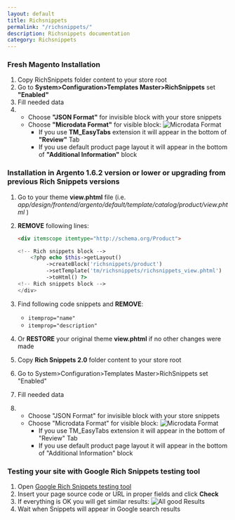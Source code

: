 ```yaml
---
layout: default
title: Richsnippets
permalink: "/richsnippets/"
description: Richsnippets documentation
category: Richsnippets
---
```



### Fresh Magento Installation
1. Copy RichSnippets folder content to your store root
2. Go to **System>Configuration>Templates Master>RichSnippets** set **"Enabled"**
3. Fill needed data
4.
   - Choose **"JSON Format"** for invisible block with your store snippets
   - Choose **"Microdata Format"** for visible block: ![Microdata Format](http://i.imgur.com/IjEbpz3.png)
      * If you use **TM_EasyTabs** extension it will appear in the bottom of **"Review"** Tab
      * If you use default product page layout it will appear in the bottom of **"Additional Information"** block

### Installation in Argento 1.6.2 version or lower or upgrading from previous Rich Snippets versions
 1. Go to your theme **view.phtml** file (i.e. *app/design/frontend/argento/default/template/catalog/product/view.phtml* )
 2. **REMOVE** following lines:

    ```html
    <div itemscope itemtype="http://schema.org/Product">
    ```

    ```php
    <!-- Rich snippets block -->
        <?php echo $this->getLayout()
             ->createBlock('richsnippets/product')
             ->setTemplate('tm/richsnippets/richsnippets_view.phtml')
             ->toHtml() ?>
    <!-- Rich snippets block -->
    </div>
    ```

3. Find following code snippets and **REMOVE**:
    - `itemprop="name"`
    - `itemprop="description"`
4. Or **RESTORE** your original theme **view.phtml** if no other changes were made
5. Copy **Rich Snippets 2.0** folder content to your store root
6. Go to System>Configuration>Templates Master>RichSnippets set "Enabled"
7. Fill needed data
8.
   - Choose "JSON Format" for invisible block with your store snippets
   - Choose "Microdata Format" for visible block: ![Microdata Format](http://i.imgur.com/IjEbpz3.png)
      * If you use TM_EasyTabs extension it will appear in the bottom of "Review" Tab
      * If you use default product page layout it will appear in the bottom of "Additional Information" block

### Testing your site with Google Rich Snippets testing tool
1. Open [Google Rich Snippets testing tool](https://developers.google.com/structured-data/testing-tool/)
2. Insert your page source code or URL in proper fields and click **Check**
3. If everything is OK you will get similar results:
![All good Results](http://i.imgur.com/7EmdVRm.png)
4. Wait when Snippets will appear in Google search results
